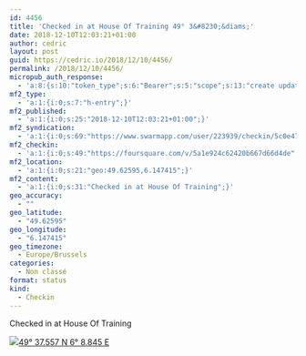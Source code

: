 ```yaml
---
id: 4456
title: 'Checked in at House Of Training 49° 3&#8230;&diams;'
date: 2018-12-10T12:03:21+01:00
author: cedric
layout: post
guid: https://cedric.io/2018/12/10/4456/
permalink: /2018/12/10/4456/
micropub_auth_response:
  - 'a:8:{s:10:"token_type";s:6:"Bearer";s:5:"scope";s:13:"create update";s:2:"me";s:18:"https://cedric.io/";s:9:"issued_by";s:45:"https://cedric.io/wp-json/indieauth/1.0/token";s:9:"client_id";s:27:"https://ownyourswarm.p3k.io";s:9:"issued_at";i:1542614471;s:4:"user";i:1;s:13:"last_accessed";i:1544439819;}'
mf2_type:
  - 'a:1:{i:0;s:7:"h-entry";}'
mf2_published:
  - 'a:1:{i:0;s:25:"2018-12-10T12:03:21+01:00";}'
mf2_syndication:
  - 'a:1:{i:0;s:69:"https://www.swarmapp.com/user/223939/checkin/5c0e47f97564f7002cc4959c";}'
mf2_checkin:
  - 'a:1:{i:0;s:49:"https://foursquare.com/v/5a1e924c62420b667d66d4de";}'
mf2_location:
  - 'a:1:{i:0;s:21:"geo:49.62595,6.147415";}'
mf2_content:
  - 'a:1:{i:0;s:31:"Checked in at House Of Training";}'
geo_accuracy:
  - ""
geo_latitude:
  - "49.62595"
geo_longitude:
  - "6.147415"
geo_timezone:
  - Europe/Brussels
categories:
  - Non classé
format: status
kind:
  - Checkin
---
```

Checked in at House Of Training

<p class="sloc-display">
  <img class="icon-location" aria-label="Location: " aria-hidden="true" src="https://cedric.io/wp-content/plugins/simple-location/location.svg" /><span class="p-location"><data class="p-latitude" value="49.625950"></data><data class="p-longitude" value="6.147415"></data><a href="https://www.openstreetmap.org/?mlat=49.62595&mlon=6.147415#map=13/49.62595/6.147415">49° 37.557 N 6° 8.845 E</a></span>
</p>